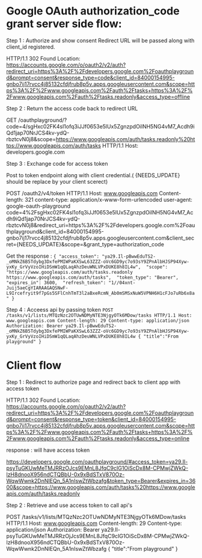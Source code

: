
# Google OAuth authorization_code grant server side flow:

Step 1 : Authorize and show consent 
Redirect URL will be passed along with client_id registered.

HTTP/1.1 302 Found
Location: https://accounts.google.com/o/oauth2/v2/auth?redirect_uri=https%3A%2F%2Fdevelopers.google.com%2Foauthplayground&prompt=consent&response_type=code&client_id=84000154995-gnbo7ij17rvcc4j85132cfdjfrub8p5v.apps.googleusercontent.com&scope=https%3A%2F%2Fwww.googleapis.com%2Fauth%2Ftasks+https%3A%2F%2Fwww.googleapis.com%2Fauth%2Ftasks.readonly&access_type=offline

Step 2 : Return the access code back to redirect URL

GET /oauthplayground/?code=4/sgHxc02FK4sl1ofq3iJJf0653e5lUx5ZgnzpdOilNH5NG4vM7_Acdh9iQd1jap70NrJCS4kv-ydQ-rbztcvN0j8&scope=https://www.googleapis.com/auth/tasks.readonly%20https://www.googleapis.com/auth/tasks HTTP/1.1
Host: developers.google.com


Step 3 : Exchange code for access token 

Post to token endpoint along with client credential.( {NEEDS_UPDATE} should be replace by your client scerect)


POST /oauth2/v4/token HTTP/1.1
Host: www.googleapis.com
Content-length: 321
content-type: application/x-www-form-urlencoded
user-agent: google-oauth-playground
code=4%2FsgHxc02FK4sl1ofq3iJJf0653e5lUx5ZgnzpdOilNH5NG4vM7_Acdh9iQd1jap70NrJCS4kv-ydQ-rbztcvN0j8&redirect_uri=https%3A%2F%2Fdevelopers.google.com%2Foauthplayground&client_id=84000154995-gnbo7ij17rvcc4j85132cfdjfrub8p5v.apps.googleusercontent.com&client_secret={NEEDS_UPDATE}&scope=&grant_type=authorization_code


Get the response :
`
{
  "access_token": "ya29.Il-pBwwEduTS2-_oMNkZ6B5Tdybg3DxfePMIWPaKXSwL63ZZZ-oVc6GD9yc7o93sY9ZPnAlbHJSP94Xyw-yxKy_GrVyVzoIHiDSmW1qQLaqAhzDeuWNLVPxDUKE8h8IL4w", 
  "scope": "https://www.googleapis.com/auth/tasks.readonly https://www.googleapis.com/auth/tasks", 
  "token_type": "Bearer", 
  "expires_in": 3600, 
  "refresh_token": "1//04xnt-Juij5aeCgYIARAAGAQSNwF-L9Ircefryit9f7pGs5SFlCnhTmT3l2aBxeRcmN_Ab0mSMSxNuW5VPNH6H1cFJo7uRb6x8a"
}
`

Step 4 : Acceess api by passing token 
`
POST /tasks/v1/lists/MTQzNzc2OTUwNDMyNTE3NjgyOTk6MDow/tasks HTTP/1.1
Host: www.googleapis.com
Content-length: 29
Content-type: application/json
Authorization: Bearer ya29.Il-pBwwEduTS2-_oMNkZ6B5Tdybg3DxfePMIWPaKXSwL63ZZZ-oVc6GD9yc7o93sY9ZPnAlbHJSP94Xyw-yxKy_GrVyVzoIHiDSmW1qQLaqAhzDeuWNLVPxDUKE8h8IL4w
{
"title":"From playground"
}
`

# Client flow 

Step 1 : Redirect to authorize page and redirect back to client app with access token 

HTTP/1.1 302 Found
Location: https://accounts.google.com/o/oauth2/v2/auth?redirect_uri=https%3A%2F%2Fdevelopers.google.com%2Foauthplayground&prompt=consent&response_type=token&client_id=84000154995-gnbo7ij17rvcc4j85132cfdjfrub8p5v.apps.googleusercontent.com&scope=https%3A%2F%2Fwww.googleapis.com%2Fauth%2Ftasks+https%3A%2F%2Fwww.googleapis.com%2Fauth%2Ftasks.readonly&access_type=online

response : will have access token

https://developers.google.com/oauthplayground/#access_token=ya29.Il-psyTuGKUwMeTMJRRzOJcs9EMnL8JfqC9cIG1OiScDx8M-CPMwjZWkQ-lzH8dnooX956ndCTQBbU-0x9xBdSTxV870Oz-WqwWwnk2DnNIEQn_5A1nIswZtWbzafg&token_type=Bearer&expires_in=3600&scope=https://www.googleapis.com/auth/tasks%20https://www.googleapis.com/auth/tasks.readonly 


Step 2 : Retrieve and use access token to call api's


POST /tasks/v1/lists/MTQzNzc2OTUwNDMyNTE3NjgyOTk6MDow/tasks HTTP/1.1
Host: www.googleapis.com
Content-length: 29
Content-type: application/json
Authorization: Bearer ya29.Il-psyTuGKUwMeTMJRRzOjJcs9EMnL8JfqC9cIG1OiScDx8M-CPMwjZWkQ-lzH8dnooX956ndCTQBbU-0x9xBdSTxV870Oz-WqwWwnk2DnNIEQn_5A1nIswZtWbzafg
{
"title":"From playground"
}




